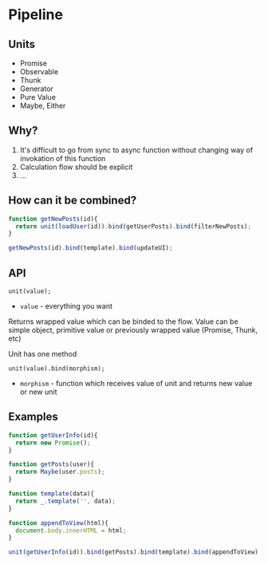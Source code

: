 # Pipeline

## Units

 - Promise
 - Observable
 - Thunk
 - Generator
 - Pure Value
 - Maybe, Either

## Why?

 1. It's difficult to go from sync to async function without changing way of invokation of this function
 2. Calculation flow should be explicit
 3. ...

## How can it be combined?

```javascript
function getNewPosts(id){
  return unit(loadUser(id)).bind(getUserPosts).bind(filterNewPosts);
}

getNewPosts(id).bind(template).bind(updateUI);
```

## API

    unit(value);

 * `value` - everything you want

Returns wrapped value which can be binded to the flow. Value can be simple object, primitive value or previously wrapped value (Promise, Thunk, etc)

Unit has one method

    unit(value).bind(morphism);

 * `morphism` - function which receives value of unit and returns new value or new unit

## Examples

```javascript
function getUserInfo(id){
  return new Promise();
}

function getPosts(user){
  return Maybe(user.posts);
}

function template(data){
  return _.template('', data);
}

function appendToView(html){
  document.body.innerHTML = html;
}

unit(getUserInfo(id)).bind(getPosts).bind(template).bind(appendToView);
```
